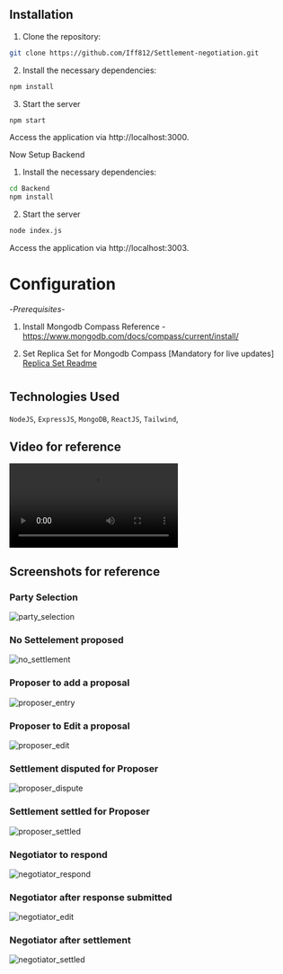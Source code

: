 ## Installation

1. Clone the repository:

```bash
git clone https://github.com/Iff812/Settlement-negotiation.git
```
2. Install the necessary dependencies:
```bash
npm install
```
3. Start the server
```bash
npm start
```
Access the application via http://localhost:3000.



Now Setup Backend

1. Install the necessary dependencies:
```bash
cd Backend
npm install
```
2. Start the server
```bash
node index.js
```
Access the application via http://localhost:3003.


# Configuration
-*Prerequisites*-
1. Install Mongodb Compass
Reference - https://www.mongodb.com/docs/compass/current/install/

2. Set Replica Set for Mongodb Compass [Mandatory for live updates]
[Replica Set Readme](REPLICASET.md)

#

## Technologies Used
`NodeJS`,
`ExpressJS`,
`MongoDB`,
`ReactJS`,
`Tailwind`,


## Video for reference
![settlement_process](./GithubImages/Screenshare%20-%202024-06-03%2012_26_28%20AM.mp4)


## Screenshots for reference

### Party Selection
![party_selection](./GithubImages/party_Selection.png)

### No Settelement proposed
![no_settlement](./GithubImages/No_Settlement.png)

### Proposer to add a proposal
![proposer_entry](./GithubImages/Proposer_Entry.png)

### Proposer to Edit a proposal
![proposer_edit](./GithubImages/Proposer_Edit.png)

### Settlement disputed for Proposer
![proposer_dispute](./GithubImages/Proposer_Dispute.png)

### Settlement settled for Proposer
![proposer_settled](./GithubImages/Proposer_Settled.png)

### Negotiator to respond
![negotiator_respond](./GithubImages/Negotiator_Entry.png)

### Negotiator after response submitted
![negotiator_edit](./GithubImages/Negotiator_Edit.png)

### Negotiator after settlement
![negotiator_settled](./GithubImages/Negotiator_Setteled.png)
